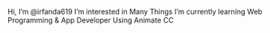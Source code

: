 Hi, I’m @irfanda619
I’m interested in Many Things 
I’m currently learning Web Programming & App Developer Using Animate CC


<!---
irfanda619/irfanda619 is a ✨ special ✨ repository because its `README.md` (this file) appears on your GitHub profile.
You can click the Preview link to take a look at your changes.
--->
